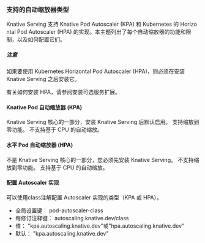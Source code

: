 ### 支持的自动缩放器类型

Knative Serving 支持 Knative Pod Autoscaler (KPA) 和 Kubernetes 的 Horizo​​ntal Pod Autoscaler (HPA) 的实现。本主题列出了每个自动缩放器的功能和限制，以及如何配置它们。

##### 注意

如果要使用 Kubernetes Horizo​​ntal Pod Autoscaler (HPA)，则必须在安装 Knative Serving 之后安装它。

有关如何安装 HPA，请参阅安装可选服务扩展。

#### Knative Pod 自动缩放器 (KPA)

Knative Serving 核心的一部分，安装 Knative Serving 后默认启用。
支持缩放到零功能。
不支持基于 CPU 的自动缩放。

#### 水平 Pod 自动缩放器 (HPA)

不是 Knative Serving 核心的一部分，您必须先安装 Knative Serving。
不支持缩放到零功能。
支持基于 CPU 的自动缩放。

#### 配置 Autoscaler 实现

可以使用class注解配置 Autoscaler 实现的类型（KPA 或 HPA）。

- 全局设置键： pod-autoscaler-class
- 每修订注释键： autoscaling.knative.dev/class
- 值： "kpa.autoscaling.knative.dev"或"hpa.autoscaling.knative.dev"
- 默认： "kpa.autoscaling.knative.dev"
